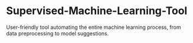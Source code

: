 # Supervised-Machine-Learning-Tool
User-friendly tool  automating the entire machine learning process, from data  preprocessing to model suggestions.
